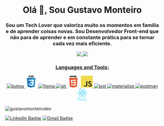 <h1 align="center">Olá 👋, Sou Gustavo Monteiro</h1>
<h3 align="center">Sou um Tech Lover que valoriza muito os momentos em família e de aprender coisas novas. Sou Desenvolvedor Front-end que não para de aprender e em constante prática para se tornar cada vez mais eficiente.</h3>

<div align="center">
  <a href="https://github.com/gustavomonteirodev">
  <img height="160em" src="https://github-readme-stats.vercel.app/api?username=gustavomonteirodev&show_icons=true&theme=panda&include_all_commits=true&count_private=true"/>
  <img height="160em" src="https://github-readme-stats.vercel.app/api/top-langs/?username=gustavomonteirodev&layout=compact&langs_count=7&theme=panda"/>
</div>

<h3 align="center">Languages and Tools:</h3>
<p align="center"> <a href="https://bulma.io/" target="_blank" rel="noreferrer"> <img src="https://raw.githubusercontent.com/gilbarbara/logos/804dc257b59e144eaca5bc6ffd16949752c6f789/logos/bulma.svg" alt="bulma" width="40" height="40"/> </a> <a href="https://www.w3schools.com/css/" target="_blank" rel="noreferrer"> <img src="https://raw.githubusercontent.com/devicons/devicon/master/icons/css3/css3-original-wordmark.svg" alt="css3" width="40" height="40"/> </a> <a href="https://www.figma.com/" target="_blank" rel="noreferrer"> <img src="https://www.vectorlogo.zone/logos/figma/figma-icon.svg" alt="figma" width="40" height="40"/> </a> <a href="https://git-scm.com/" target="_blank" rel="noreferrer"> <img src="https://www.vectorlogo.zone/logos/git-scm/git-scm-icon.svg" alt="git" width="40" height="40"/> </a> <a href="https://www.w3.org/html/" target="_blank" rel="noreferrer"> <img src="https://raw.githubusercontent.com/devicons/devicon/master/icons/html5/html5-original-wordmark.svg" alt="html5" width="40" height="40"/> </a> <a href="https://developer.mozilla.org/en-US/docs/Web/JavaScript" target="_blank" rel="noreferrer"> <img src="https://raw.githubusercontent.com/devicons/devicon/master/icons/javascript/javascript-original.svg" alt="javascript" width="40" height="40"/> </a> <a href="https://jestjs.io" target="_blank" rel="noreferrer"> <img src="https://www.vectorlogo.zone/logos/jestjsio/jestjsio-icon.svg" alt="jest" width="40" height="40"/> </a> <a href="https://materializecss.com/" target="_blank" rel="noreferrer"> <img src="https://raw.githubusercontent.com/prplx/svg-logos/5585531d45d294869c4eaab4d7cf2e9c167710a9/svg/materialize.svg" alt="materialize" width="40" height="40"/> </a> <a href="https://postman.com" target="_blank" rel="noreferrer"> <img src="https://www.vectorlogo.zone/logos/getpostman/getpostman-icon.svg" alt="postman" width="40" height="40"/> </a> <a href="https://reactjs.org/" target="_blank" rel="noreferrer"> <img src="https://raw.githubusercontent.com/devicons/devicon/master/icons/react/react-original-wordmark.svg" alt="react" width="40" height="40"/> </a> </p>

<p align="left"> <img src="https://komarev.com/ghpvc/?username=gustavomonteirodev&label=Profile%20views&color=0e75b6&style=flat" alt="gustavomonteirodev" /> </p>

[![Linkedin Badge](https://img.shields.io/badge/-gustavomonteirodev-blue?style=flat-square&logo=Linkedin&logoColor=white&link=https://www.linkedin.com/in/gustavomonteirodev/)](https://www.linkedin.com/in/gabrielpasquantonio/)
[![Gmail Badge](https://img.shields.io/badge/-monteirocontacto@gmail.com-c14438?style=flat-square&logo=Gmail&logoColor=white&link=mailto:monteirocontacto@gmail.com)](mailto:monteirocontacto@gmail.com)


